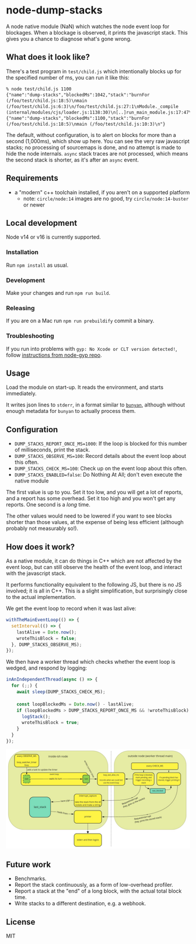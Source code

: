 # node-dump-stacks

A node native module (NaN) which watches the node event loop for blockages.
When a blockage is observed, it prints the javascript stack. This gives you a
chance to diagnose what's gone wrong.


## What does it look like?

There's a test program in `test/child.js` which intentionally blocks up for the
specified number of ms, you can run it like this:

```
% node test/child.js 1100
{"name":"dump-stacks","blockedMs":1042,"stack":"burnFor (/foo/test/child.js:18:5)\nmain (/foo/test/child.js:6:3)\n/foo/test/child.js:27:1\nModule._compile (internal/modules/cjs/loader.js:1138:30)\n[..]run_main_module.js:17:47\n"}
{"name":"dump-stacks","blockedMs":1100,"stack":"burnFor (/foo/test/child.js:18:5)\nmain (/foo/test/child.js:10:3)\n"}
```

The default, without configuration, is to alert on blocks for more than a second
(1,000ms), which show up here. You can see the very raw javascript stacks; no
processing of sourcemaps is done, and no attempt is made to hide the node internals.
`async` stack traces are not processed, which means the second stack is shorter,
as it's after an `async` event.


## Requirements

 * a "modern" c++ toolchain installed, if you aren't on a supported platform
   * note: `circle/node:14` images are no good, try `circle/node:14-buster` or newer


## Local development
Node v14 or v16 is currently supported.

### Installation
Run `npm install` as usual.

### Development
Make your changes and run `npm run build`.

### Releasing
If you are on a Mac run `npm run prebuildify` commit a binary.


### Troubleshooting
If you run into problems with `gyp: No Xcode or CLT version detected!`, follow [instructions from node-gyp repo](https://github.com/nodejs/node-gyp/blob/master/macOS_Catalina.md#i-did-all-that-and-the-acid-test-still-does-not-pass--).


## Usage

Load the module on start-up. It reads the environment, and starts immediately.

It writes json lines to `stderr`, in a format similar to
[`bunyan`](https://github.com/trentm/node-bunyan),
although without enough metadata for `bunyan` to actually process them.


## Configuration

 * `DUMP_STACKS_REPORT_ONCE_MS=1000`: If the loop is blocked for this number of
     milliseconds, print the stack.
 * `DUMP_STACKS_OBSERVE_MS=100`: Record details about the event loop about this
     often.
 * `DUMP_STACKS_CHECK_MS=100`: Check up on the event loop about this often.
 * `DUMP_STACKS_ENABLED=false`: Do Nothing At All; don't even execute the native module

The first value is up to you. Set it too low, and you will get a lot of reports,
and a report has some overhead. Set it too high and you won't get any reports.
One second is a *long* time.

The other values would need to be lowered if you want to see blocks shorter than
those values, at the expense of being less efficient (although probably not
measurably so!).


## How does it work?

As a native module, it can do things in C++ which are not affected by the
event loop, but can still observe the health of the event loop, and interact
with the javascript stack.

It performs functionality equivalent to the following JS, but there is no JS
involved; it is all in C++. This is a slight simplification, but surprisingly
close to the actual implementation.

We get the event loop to record when it was last alive:
```js
withTheMainEventLoop(() => {
  setInterval(() => {
    lastAlive = Date.now();
    wroteThisBlock = false;
  }, DUMP_STACKS_OBSERVE_MS);
});
```


We then have a worker thread which checks whether the event loop is wedged,
and respond by logging:
```js
inAnIndependentThread(async () => {
  for (;;) {
    await sleep(DUMP_STACKS_CHECK_MS);

    const loopBlockedMs = Date.now() - lastAlive;
    if (loopBlockedMs > DUMP_STACKS_REPORT_ONCE_MS && !wroteThisBlock) {
      logStack();
      wroteThisBlock = true;
    }
  }
});
```

![architecture / data flow](architecture.jpg)


## Future work
 
 * Benchmarks.
 * Report the stack continuously, as a form of low-overhead profiler.
 * Report a stack at the "end" of a long block, with the actual total block time.
 * Write stacks to a different destination, e.g. a webhook.


## License

MIT
